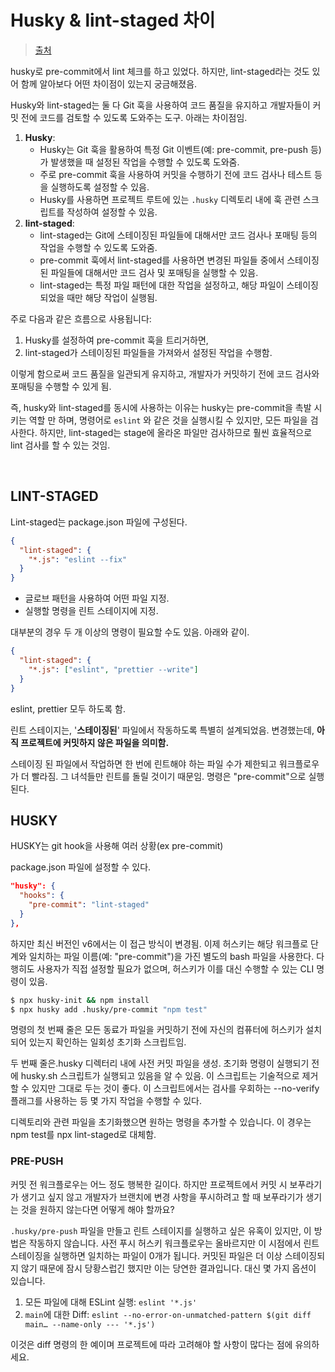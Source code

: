# Husky & lint-staged 차이

> [출처](https://laurieontech.com/posts/husky/)

husky로 pre-commit에서 lint 체크를 하고 있었다. 하지만, lint-staged라는 것도 있어 함께 알아보다 어떤 차이점이 있는지 궁금해졌음.

Husky와 lint-staged는 둘 다 Git 훅을 사용하여 코드 품질을 유지하고 개발자들이 커밋 전에 코드를 검토할 수 있도록 도와주는 도구. 아래는 차이점임.

1. **Husky**:
   - Husky는 Git 훅을 활용하여 특정 Git 이벤트(예: pre-commit, pre-push 등)가 발생했을 때 설정된 작업을 수행할 수 있도록 도와줌.
   - 주로 pre-commit 훅을 사용하여 커밋을 수행하기 전에 코드 검사나 테스트 등을 실행하도록 설정할 수 있음.
   - Husky를 사용하면 프로젝트 루트에 있는 `.husky` 디렉토리 내에 훅 관련 스크립트를 작성하여 설정할 수 있음.
2. **lint-staged**:
   - lint-staged는 Git에 스테이징된 파일들에 대해서만 코드 검사나 포매팅 등의 작업을 수행할 수 있도록 도와줌.
   - pre-commit 훅에서 lint-staged를 사용하면 변경된 파일들 중에서 스테이징된 파일들에 대해서만 코드 검사 및 포매팅을 실행할 수 있음.
   - lint-staged는 특정 파일 패턴에 대한 작업을 설정하고, 해당 파일이 스테이징되었을 때만 해당 작업이 실행됨.

주로 다음과 같은 흐름으로 사용됩니다:

1. Husky를 설정하여 pre-commit 훅을 트리거하면,
2. lint-staged가 스테이징된 파일들을 가져와서 설정된 작업을 수행함.

이렇게 함으로써 코드 품질을 일관되게 유지하고, 개발자가 커밋하기 전에 코드 검사와 포매팅을 수행할 수 있게 됨.

즉, husky와 lint-staged를 동시에 사용하는 이유는 husky는 pre-commit을 촉발 시키는 역할 만 하며, 명령어로 `eslint` 와 같은 것을 실행시킬 수 있지만, 모든 파일을 검사한다. 하지만, lint-staged는 stage에 올라온 파일만 검사하므로 훨씬 효율적으로 lint 검사를 할 수 있는 것임.

<br/>

## LINT-STAGED

Lint-staged는 package.json 파일에 구성된다.

```json
{
  "lint-staged": {
    "*.js": "eslint --fix"
  }
}
```

- 글로브 패턴을 사용하여 어떤 파일 지정.
- 실행할 명령을 린트 스테이지에 지정.

대부분의 경우 두 개 이상의 명령이 필요할 수도 있음. 아래와 같이.

```json
{
  "lint-staged": {
    "*.js": ["eslint", "prettier --write"]
  }
}
```

eslint, prettier 모두 하도록 함.

린트 스테이지는, '**스테이징된**' 파일에서 작동하도록 특별히 설계되었음. 변경했는데, **아직 프로젝트에 커밋하지 않은 파일을 의미함.**

스테이징 된 파일에서 작업하면 한 번에 린트해야 하는 파일 수가 제한되고 워크플로우가 더 빨라짐. 그 녀석들만 린트를 돌릴 것이기 때문임. 명령은 "pre-commit"으로 실행된다.

## HUSKY

HUSKY는 git hook을 사용해 여러 상황(ex pre-commit)

package.json 파일에 설정할 수 있다.

```json
"husky": {
  "hooks": {
    "pre-commit": "lint-staged"
  }
},
```

하지만 최신 버전인 v6에서는 이 접근 방식이 변경됨. 이제 허스키는 해당 워크플로 단계와 일치하는 파일 이름(예: "pre-commit")을 가진 별도의 bash 파일을 사용한다. 다행히도 사용자가 직접 설정할 필요가 없으며, 허스키가 이를 대신 수행할 수 있는 CLI 명령이 있음.

```sh
$ npx husky-init && npm install
$ npx husky add .husky/pre-commit "npm test"
```

명령의 첫 번째 줄은 모든 동료가 파일을 커밋하기 전에 자신의 컴퓨터에 허스키가 설치되어 있는지 확인하는 일회성 초기화 스크립트임.

두 번째 줄은.husky 디렉터리 내에 사전 커밋 파일을 생성. 초기화 명령이 실행되기 전에 husky.sh 스크립트가 실행되고 있음을 알 수 있음. 이 스크립트는 기술적으로 제거할 수 있지만 그대로 두는 것이 좋다. 이 스크립트에서는 검사를 우회하는 --no-verify 플래그를 사용하는 등 몇 가지 작업을 수행할 수 있다.

디렉토리와 관련 파일을 초기화했으면 원하는 명령을 추가할 수 있습니다. 이 경우는 npm test를 npx lint-staged로 대체함.

### PRE-PUSH

커밋 전 워크플로우는 어느 정도 행복한 길이다. 하지만 프로젝트에서 커밋 시 보푸라기가 생기고 싶지 않고 개발자가 브랜치에 변경 사항을 푸시하려고 할 때 보푸라기가 생기는 것을 원하지 않는다면 어떻게 해야 할까요?

`.husky/pre-push` 파일을 만들고 린트 스테이지를 실행하고 싶은 유혹이 있지만, 이 방법은 작동하지 않습니다. 사전 푸시 허스키 워크플로우는 올바르지만 이 시점에서 린트 스테이징을 실행하면 일치하는 파일이 0개가 됩니다. 커밋된 파일은 더 이상 스테이징되지 않기 때문에 잠시 당황스럽긴 했지만 이는 당연한 결과입니다. 대신 몇 가지 옵션이 있습니다.

1. 모든 파일에 대해 ESLint 실행: `eslint '*.js'`
2. `main`에 대한 Diff: `eslint --no-error-on-unmatched-pattern $(git diff main… --name-only --- '*.js')`

이것은 diff 명령의 한 예이며 프로젝트에 따라 고려해야 할 사항이 많다는 점에 유의하세요.
